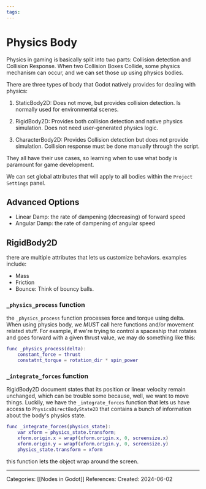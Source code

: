 ```yaml
---
tags:
---
```

# Physics Body
Physics in gaming is basically split into two parts: Collision detection and Collision Response. When two Collision Boxes Collide, some physics mechanism can occur, and we can set those up using physics bodies.

There are three types of body that Godot natively provides for dealing with physics:
1) StaticBody2D: Does not move, but provides collision detection. Is normally used for environmental scenes.

2) RigidBody2D: Provides both collision detection and native physics simulation. Does not need user-generated physics logic.

3) CharacterBody2D: Provides Collision detection but does not provide simulation. Collision response must be done manually through the script.

They all have their use cases, so learning when to use what body is paramount for game development.

We can set global attributes that will apply to all bodies within the `Project Settings` panel.

## Advanced Options
- Linear Damp: the rate of dampening (decreasing) of forward speed
- Angular Damp: the rate of dampening of angular speed

## RigidBody2D
there are multiple attributes that lets us customize behaviors. examples include:
- Mass
- Friction
- Bounce: Think of bouncy balls.

### `_physics_process` function
the `_physics_process` function processes force and torque using delta. When using physics body, we _MUST_ call here functions and/or movement related stuff. For example, if we're trying to control a spaceship that rotates and goes forward with a given thrust value, we may do something like this:
```gd
func _physics_process(delta):
	constant_force = thrust
	constatnt_torque = rotation_dir * spin_power
```

### `_integrate_forces` function
RigidBody2D document states that its position or linear velocity remain unchanged, which can be trouble some because, well, we want to move things. Luckily, we have the `_integrate_forces` function that lets us have access to `PhysicsDirectBodyState2D` that contains a bunch of information about the body's physics state.
```gd
func _integrate_forces(physics_state):
	var xform = physics_state.transform;
	xform.origin.x = wrapf(xform.origin.x, 0, screensize.x)
	xform.origin.y = wrapf(xform.origin.y, 0, screensize.y)
	physics_state.transform = xform
```
this function lets the object wrap around the screen.


---
Categories: [[Nodes in Godot]]
References:
Created: 2024-06-02
